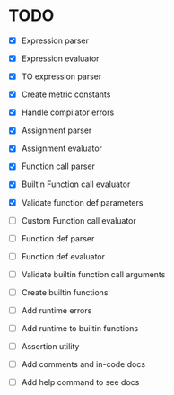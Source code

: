 # TODO

- [x] Expression parser
- [x] Expression evaluator
- [x] TO expression parser
- [x] Create metric constants
- [x] Handle compilator errors
- [x] Assignment parser
- [x] Assignment evaluator
- [x] Function call parser
- [x] Builtin Function call evaluator
- [x] Validate function def parameters

- [ ] Custom Function call evaluator
- [ ] Function def parser
- [ ] Function def evaluator
- [ ] Validate builtin function call arguments

- [ ] Create builtin functions

- [ ] Add runtime errors
- [ ] Add runtime to builtin functions
- [ ] Assertion utility

- [ ] Add comments and in-code docs
- [ ] Add help command to see docs